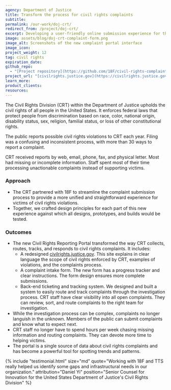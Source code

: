 ```yaml
---
agency: Department of Justice
title: Transform the process for civil rights complaints
subtitle: 
permalink: /our-work/doj-crt/
redirect_from: /project/doj-crt/
excerpt: Developing a user-friendly online submission experience for the civil rights complaint portal.
image: assets/blog/doj-crt-complaint-form.png
image_alt: Screenshots of the new complaint portal interface
image_icon:
project_weight: 12
tag: civil rights
expiration_date:
github_repo:
  - "[Project repository](https://github.com/18F/civil-rights-complaints)"
project_url: "[civilrights.justice.gov](https://civilrights.justice.gov/)"
learn_more:
product_clients:
resources:
---
```


The Civil Rights Division (CRT) within the Department of Justice upholds the civil rights of all people in the United States. It enforces federal laws that protect people from discrimination based on race, color, national origin, disability status, sex, religion, familial status, or loss of other constitutional rights.

The public reports possible civil rights violations to CRT each year. Filing was a confusing and inconsistent process, with more than 30 ways to report a complaint. 

CRT received reports by web, email, phone, fax, and physical letter. Most had missing or incomplete information. Staff spent most of their time processing unactionable complaints instead of supporting victims.

### Approach
* The CRT partnered with 18F to streamline the complaint submission process to provide a more unified and straightforward experience for victims of civil rights violations.
* Together, we crafted design principles for each part of this new experience against which all designs, prototypes, and builds would be tested.

### Outcomes
* The new Civil Rights Reporting Portal transformed the way CRT collects, routes, tracks, and responds to civil rights complaints. It includes:
    * A redesigned [civilrights.justice.gov](https://civilrights.justice.gov/). This site explains in clear language the scope of civil rights enforced by CRT, examples of violations, and the complaints process. 
    * A complaint intake form. The new form has a progress tracker and clear instructions. The form design ensures more complete submissions.
    * Back-end ticketing and tracking system. We designed and built a system to easily route and track complaints through the investigation process. CRT staff have clear visibility into all open complaints. They can review, sort, and route complaints to the right team for investigation.
* While the investigation process can be complex, complaints no longer languish in the unknown. Members of the public can submit complaints and know what to expect next. 
* CRT staff no longer have to spend hours per week chasing missing information and routing complaints. They can devote more time to helping victims. 
* The portal is a single source of data about civil rights complaints and has become a powerful tool for spotting trends and patterns. 

<!-- -->
{% include "testimonial.html"
  size="md"
  quote="Working with 18F and TTS really helped us identify some gaps and infrastructural needs in our organization."
  attribution="Daniel Yi"
  position="Senior Counsel for Innovation for the United States Department of Justice's Civil Rights Division"
%}
